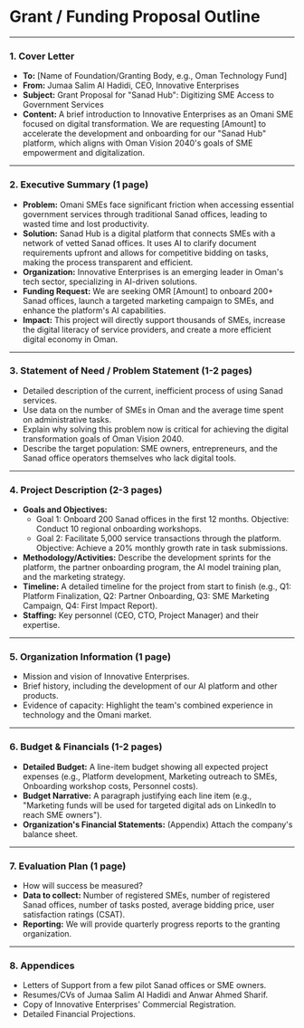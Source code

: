 
# Grant / Funding Proposal Outline

---
### 1. Cover Letter
- **To:** [Name of Foundation/Granting Body, e.g., Oman Technology Fund]
- **From:** Jumaa Salim Al Hadidi, CEO, Innovative Enterprises
- **Subject:** Grant Proposal for "Sanad Hub": Digitizing SME Access to Government Services
- **Content:** A brief introduction to Innovative Enterprises as an Omani SME focused on digital transformation. We are requesting [Amount] to accelerate the development and onboarding for our "Sanad Hub" platform, which aligns with Oman Vision 2040's goals of SME empowerment and digitalization.

---
### 2. Executive Summary (1 page)
- **Problem:** Omani SMEs face significant friction when accessing essential government services through traditional Sanad offices, leading to wasted time and lost productivity.
- **Solution:** Sanad Hub is a digital platform that connects SMEs with a network of vetted Sanad offices. It uses AI to clarify document requirements upfront and allows for competitive bidding on tasks, making the process transparent and efficient.
- **Organization:** Innovative Enterprises is an emerging leader in Oman's tech sector, specializing in AI-driven solutions.
- **Funding Request:** We are seeking OMR [Amount] to onboard 200+ Sanad offices, launch a targeted marketing campaign to SMEs, and enhance the platform's AI capabilities.
- **Impact:** This project will directly support thousands of SMEs, increase the digital literacy of service providers, and create a more efficient digital economy in Oman.

---
### 3. Statement of Need / Problem Statement (1-2 pages)
- Detailed description of the current, inefficient process of using Sanad services.
- Use data on the number of SMEs in Oman and the average time spent on administrative tasks.
- Explain why solving this problem now is critical for achieving the digital transformation goals of Oman Vision 2040.
- Describe the target population: SME owners, entrepreneurs, and the Sanad office operators themselves who lack digital tools.

---
### 4. Project Description (2-3 pages)
- **Goals and Objectives:**
  - Goal 1: Onboard 200 Sanad offices in the first 12 months. Objective: Conduct 10 regional onboarding workshops.
  - Goal 2: Facilitate 5,000 service transactions through the platform. Objective: Achieve a 20% monthly growth rate in task submissions.
- **Methodology/Activities:** Describe the development sprints for the platform, the partner onboarding program, the AI model training plan, and the marketing strategy.
- **Timeline:** A detailed timeline for the project from start to finish (e.g., Q1: Platform Finalization, Q2: Partner Onboarding, Q3: SME Marketing Campaign, Q4: First Impact Report).
- **Staffing:** Key personnel (CEO, CTO, Project Manager) and their expertise.

---
### 5. Organization Information (1 page)
- Mission and vision of Innovative Enterprises.
- Brief history, including the development of our AI platform and other products.
- Evidence of capacity: Highlight the team's combined experience in technology and the Omani market.

---
### 6. Budget & Financials (1-2 pages)
- **Detailed Budget:** A line-item budget showing all expected project expenses (e.g., Platform development, Marketing outreach to SMEs, Onboarding workshop costs, Personnel costs).
- **Budget Narrative:** A paragraph justifying each line item (e.g., "Marketing funds will be used for targeted digital ads on LinkedIn to reach SME owners").
- **Organization's Financial Statements:** (Appendix) Attach the company's balance sheet.

---
### 7. Evaluation Plan (1 page)
- How will success be measured?
- **Data to collect:** Number of registered SMEs, number of registered Sanad offices, number of tasks posted, average bidding price, user satisfaction ratings (CSAT).
- **Reporting:** We will provide quarterly progress reports to the granting organization.

---
### 8. Appendices
- Letters of Support from a few pilot Sanad offices or SME owners.
- Resumes/CVs of Jumaa Salim Al Hadidi and Anwar Ahmed Sharif.
- Copy of Innovative Enterprises' Commercial Registration.
- Detailed Financial Projections.
